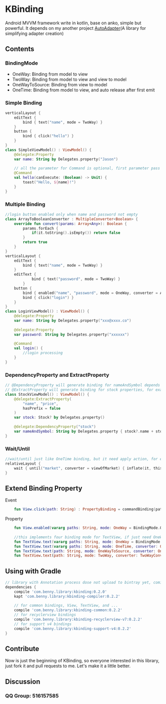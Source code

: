 KBinding
======================

Android MVVM framework write in kotlin, base on anko, simple but powerful.
It depends on my another project [AutoAdapter](https://github.com/BennyWang/AutoAdapter)(A library for simplifying adapter creation)

## Contents

### BindingMode

  - OneWay: Binding from model to view
  - TwoWay: Binding from model to view and view to model
  - OneWayToSource: Binding from view to model
  - OneTime: Binding from model to view, and auto release after first emit

### Simple Binding

```kotlin
verticalLayout {
    editText {
        bind { text("name", mode = TwoWay) }
    }
    button {
        bind { click("hello") }
    }
}
class SimpleViewModel() : ViewModel() {
    @delegate:Property
    var name: String by Delegates.property("Jason")
    
    // all the parameter for Command is optional, first parameter pass by event Observable, second parameter is lambda (Boolean) -> Unit
    @Command
    val hello(canExecute: (Boolean) -> Unit) {
        toast("Hello, ${name}!")
    }
}
```

### Multiple Binding

```kotlin
//login button enabled only when name and password not empty
class ArrayToBooleanConverter : MultipleConverter<Boolean> {
    override fun convert(params: Array<Any>): Boolean {
        params.forEach {
            if(it.toString().isEmpty()) return false
        }
        return true
    }
}
verticalLayout {
    editText {
        bind { text("name", mode = TwoWay) }
    }
    editText {
            bind { text("password", mode = TwoWay) }
        }
    button {
        bind { enabled("name", "password", mode = OneWay, converter = ArrayToBooleanConverter()) }
        bind { click("login") }
    }
}
class LoginViewModel() : ViewModel() {
    @delegate:Property
    var name: String by Delegates.property("xxx@xxxx.co")
    
    @delegate:Property
    var password: String by Delegates.property("xxxxxx")
    
    @Command
    val login() {
        //login processing
    }
}
```

### DependencyProperty and ExtractProperty
```kotlin
// @DependencyProperty will generate binding for nameAndSymbol depends on stock, stock changes then nameAndSymbol changes
// @ExtractProperty will generate binding for stock properties, for example code below, Property name and price will generated. If hasPrefix = true, then Property stock.name stock.price will generated.
class StockViewModel() : ViewModel() {
    @delegate:ExtractProperty(
        "name", "price",
        hasPrefix = false
    )
    var stock: Stock? by Delegates.property()
    
    @delegate:DependencyProperty("stock")
    var nameAndSymbol: String by Delegates.property { stock?.name + stock?.symbol }
}
```

### Wait/Until

```kotlin
//wait/until just like OneTime binding, but it need apply action, for example below, it wait for market from model, then decide how to display
relativeLayout {
    wait { until("market", converter = viewOfMarket) { inflate(it, this@verticalLayout) }  }
}
```
    
## Extend Binding Property

Event

```kotlin   
    fun View.click(path: String) : PropertyBinding = commandBinding(path, clicks(), enabled())
```  

Property

```kotlin
    fun View.enabled(vararg paths: String, mode: OneWay = BindingMode.OneWay, converter: OneWayConverter<Boolean> = EmptyOneWayConverter()) : PropertyBinding = oneWayPropertyBinding(paths, enabled(), false, converter) 
    
    //this implements four binding mode for TextView, if just need OneWay mode, remove last three lines, some for other mode
    fun TextView.text(vararg paths: String, mode: OneWay = BindingMode.OneWay, converter: OneWayConverter<out CharSequence> = EmptyOneWayConverter()) : PropertyBinding = oneWayPropertyBinding(paths, text(), false, converter)
    fun TextView.text(vararg paths: String, mode: OneTime, converter: OneWayConverter<out CharSequence> = EmptyOneWayConverter()) : PropertyBinding = oneWayPropertyBinding(paths, text(), true, converter)
    fun TextView.text(path: String, mode: OneWayToSource, converter: OneWayConverter<*> = EmptyOneWayConverter<String>()) : PropertyBinding = oneWayPropertyBinding(path, textChanges2(), converter)
    fun TextView.text(path: String, mode: TwoWay, converter: TwoWayConverter<String, *> = EmptyTwoWayConverter<String, String>()) : PropertyBinding = twoWayPropertyBinding(path, textChanges2(), text(), converter) 
```

## Using with Gradle
```gradle
// library with Annotation process dose not upload to bintray yet, coming soon!
dependencies {
    compile 'com.benny.library:kbinding:0.2.0'
    kapt 'com.benny.library:kbinding-compiler:0.2.2'
    
    // for common bindings, View, TextView, and ...
    compile 'com.benny.library:kbinding-common:0.2.2'
    // for recyclerview bindings
    compile 'com.benny.library:kbinding-recyclerview-v7:0.2.2'
    // for support v4 bindings
    compile 'com.benny.library:kbinding-support-v4:0.2.2'
}
```

## Contribute

Now is just the beginning of KBinding, so everyone interested in this library, just fork it and pull requests to me.
Let's make it a little better.

## Discussion

### QQ Group: 516157585
